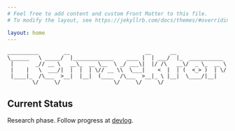 ```yaml
---
# Feel free to add content and custom Front Matter to this file.
# To modify the layout, see https://jekyllrb.com/docs/themes/#overriding-theme-defaults

layout: home
---
```


```
__________        __                        __      __
\______   \ _____/  |_____________    ____ |  | ___/  |_  ___________
 |       _// __ \   __\_  __ \__  \ _/ ___\|  |/ /\   __\/  _ \_  __ \
 |    |   \  ___/|  |  |  | \// __ \\  \___|    <  |  | (  <_> )  | \/
 |____|_  /\___  >__|  |__|  (____  /\___  >__|_ \ |__|  \____/|__|
        \/     \/                 \/     \/     \/
```

## Current Status

Research phase. Follow progress at [devlog](https://devlog.retracktor.org).
